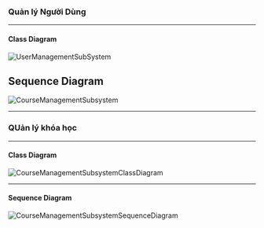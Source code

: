 ### Quản lý Người Dùng

---

#### **Class Diagram**
![UserManagementSubSystem](https://www.planttext.com/plantuml/png/T5HBRjim4Dtp50GtbOiaGBTQ577j0icYWHkx1vX8Ouc8HAgSOMgZwCcww95wXOBKNtQr4jyySjwR6VBlxp_tnE3OrvKGx-Ic0YAvrL0ugENHElcDqCalOA306WtBlN-XCp7MGcIH70a_XOnVM3nkKwaDTyZd6dILIcAdJT5XEo3wOLt-05GkGi-smWMqPs1F2t3Z41ZpDQSo1qRMDVOIclm_aHDaNFeiQRhq_P6hLBvOMo4OyQjt5NGChi9YxYeWJr0lfMwHCgSRrjOi8WMOh_wC9cdGrPeeCdR3_ogLRrRdO_unDAWOeKijSsIFxardkCuofB5mmzbhpoKQrXa4eHrvI9E3AKm9JOBJpjt8ArMREGpxJXuuOVkAW_tUMCjvrLYpWyYuu5tq80pJpjcZhd0oWBtE2iw7qfhYeCrJuQtUUbCaEezrMALnSyVCe34byCZoXAvbh6RoJXQk7JNlpFEdzMOG4GmT7BIjTPFPlP7KrlMwmNXfr0SbRs-bUg_QSKkbAe6KY8j9S38BgLGv7hL1Kk9w6-_kFhPNCfMg6tWLqrrMSahzxi5KPoMYkn3e5GM7P86L4FTeyl1E_0C00F__0m00)



## Sequence Diagram
![CourseManagementSubsystem](https://www.planttext.com/plantuml/png/b9A_JiCm4CPtFyKf4qYjkcUeMfeAYbgeb51OdJ-ABH8REPTMVGPcHeQgwi20H14BoS0GYVVm4_0AA85I8hL8RBRkytU_ptSV-LidGQemZID2FPGABf900KtWB7n_qlazjufN4H9NfiAdQWv6Tpo0Ouh1ZCwDKjVJ-Pq8k-C1yQH09ICmkYcoG23tA78fm0xKb7j1fRPqVkknYSvNLyN2SvZErnxf2-Gu1yEYI5sQV2bxjZKaf4O1pVQsdGdZSzk15htXBPeYQqKov8Byr4lnhcucb6V0wWB8YXSH0d811_sOygW18vqz8bmpdJsaXsINHSLXMqCJ79NEOQgpbG1NPsiHGb2QaB8ApRq4HpfR2WWP1_6T3_mgu8PXJ9Da9fL_GXFMW0dbWAfuta_pHz2O2rRp-wU9exE5XBXORlxABHOIJY-TFJxr6OrslFirecQxlcScE5inwGJ2BnVp4m00__y30000)

---
### QUản lý khóa học

---

#### **Class Diagram**

![CourseManagementSubsystemClassDiagram](https://www.planttext.com/plantuml/png/j9JFQjmm4CRlVef1bsn24iXLb2LbdPAIFvHialjKcjW2MGgI7BAKFbaFVQIyGbXRMkrg3Q6K-6IFVXfztyp8Rt_-7i12e_TGAsmSTl1a7Inixpp13Hfig2CJODd_z2iVgAigCU0H-LN1y8oVtsiEoeGOkyMEEFZWb6bYg2Old7eEoffYvPvGjEHsComSOI3vDN2G62YeZk9AQAcxHtMjg9yvyhPtWZZSnRT33YzMoSY-MYpHU4pYVYTNAS76LmeKkYRSVbEQVc1e2ryFpzgYdFQ0wXCiN1XdjHwQbapaqCSs7dpPX3khopOsQ2wjU5HaPilGo_LPVa_8c7r9xaLj5JIWlMejNben4mF08xXhMECgOKeceoEOIx9FJ7Tpd6ENDVp3y6XS9NJKc-j-hNpuadRD_wTJfK29fhbQvHh53CVGv-uSWzjgp9xe6asxHD7MGwffxLd0FAkF6wYScItvyUwpCmOd9y2EMBut75YBdaqWMtF9WIaZT2zfGwOnEJsTfryB1zODTV6iAZkvndRFD5AlmVsQhj7TipTmTKv6zfsktW400F__0m00)

---

#### Sequence Diagram
![CourseManagementSubsystemSequenceDiagram](https://www.planttext.com/plantuml/png/V58zJiCm5DvzYayij19LzWuLBO6gGeYA5edruPh48dqfZbE441Cp4nTen8R415CwCEGaFW5NG4c1jlmDbf-VlZ_x-Mt-kfrOCZOTHs8J0tMHAfOAlgR0q1XdiS4kcpYAD0SW72VA247IncPHJyXOBVM4s6AZtU-XIrPTqjK6A46xt_iuhkCMYcF55WV452XJmPVjZ-uwooTBfvIe2kjtX2W3eD5QiMcYVpWOmgE9zcIScaGbthKUtNYgaXPBPCdxuTT4jyWOePlVIKnrySXUe8iiNjIO5hCOvs7nJ0k8-25GglgT9lQrcz-EOGsjuc7T_9vXNPvfuNVG-3t3C2nUE83Ll4QkxLGNwldrlts7BizYdBhyWH64kbeZuX2r9QNdR-5JQgiQOhaVnP6g_nFgfCWaE7Jv4yE6nOn3o3BcRrc-ZMJVvQyM5wdB7rO23L8fLP9uUwIZrAZwscmQhIfOzHPVLgXrFzch2Uf2R2iUbH_u7G00__y30000)
